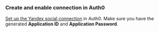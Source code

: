 ### Create and enable connection in Auth0
[Set up the Yandex social connection](https://auth0.com/docs/dashboard/guides/connections/set-up-connections-social) in Auth0. Make sure you have the generated **Application ID** and **Application Password**.
